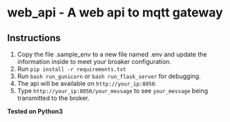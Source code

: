# web_api - A web api to mqtt gateway

## Instructions
1) Copy the file .sample_env to a new file named .env and update the information inside to meet your broaker configuration.
2) Run `pip install -r requirements.txt`
3) Run `bash run_gunicorn` or `bash run_flask_server` for debugging.
4) The api will be available on `http://your_ip:8050`.
5) Type `http://your_ip:8050/your_message` to see `your_message` being transmitted to the broker.

**Tested on Python3**
